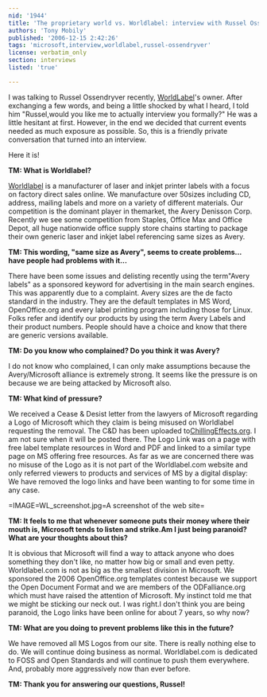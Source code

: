 ```yaml
---
nid: '1944'
title: 'The proprietary world vs. Worldlabel: interview with Russel Ossendryver'
authors: 'Tony Mobily'
published: '2006-12-15 2:42:26'
tags: 'microsoft,interview,worldlabel,russel-ossendryver'
license: verbatim_only
section: interviews
listed: 'true'

---
```

I was talking to Russel Ossendryver recently, [WorldLabel](http://blog.worldlabel.com/category/open-source)'s owner. After exchanging a few words, and being a little shocked by what I heard, I told him "Russel,would you like me to actually interview you formally?" He was a little hesitant at first. However, in the end we decided that current events needed as much exposure as possible. So, this is a friendly private conversation that turned into an interview.

Here it is!

**TM: What is Worldlabel?**

[Worldlabel](http://www.worldlabel.com) is a manufacturer of laser and inkjet printer labels with a focus on factory direct sales online. We manufacture over 50sizes including CD, address, mailing labels and more on a variety of different materials. Our competition is the dominant player in themarket, the Avery Denisson Corp. Recently we see some competition from Staples, Office Max and Office Depot, all huge nationwide office supply store chains starting to package their own generic laser and inkjet label referencing same sizes as Avery.

**TM: This wording, "same size as Avery", seems to create problems... have people had problems with it...**

There have been some issues and delisting recently using the term"Avery labels" as a sponsored keyword for advertising in the main search engines. This was apparently due to a complaint.  Avery sizes are the de facto standard in the industry.  They are the default templates in MS Word, OpenOffice.org and every label printing program including those for Linux. Folks refer and identify  our products by using the term Avery Labels and their product numbers. People should have a choice and know that there are generic versions available.

**TM: Do you know who complained? Do you think it was Avery?**

I do not know who complained, I can only make assumptions because the Avery/Microsoft alliance is extremely strong. It seems like the pressure is on because we are being attacked by Microsoft also.

**TM: What kind of pressure?**

We received a Cease & Desist  letter from the  lawyers of Microsoft regarding a Logo of Microsoft which they claim is being misused on Worldlabel requesting the removal. The C&D has been uploaded to[ChillingEffects.org](http://www.chillingeffects.org). I am not sure when it will be posted there. The Logo Link  was on a page with free label template resources in Word and PDF  and linked to a similar type page on MS offering free resources. As far as we are concerned there was no misuse of the Logo as it is not part of the Worldlabel.com website and only referred viewers to products and services of MS by a digital display: We have removed the logo links and have been wanting to for some time in any case.


=IMAGE=WL_screenshot.jpg=A screenshot of the web site=

**TM: It feels to me that whenever someone puts their money where their mouth is, Microsoft tends to listen and strike.Am I just being paranoid? What are your thoughts about this?**

It is obvious that Microsoft will find a way to attack anyone who does something they don't like, no matter how big or small and even petty. Worldlabel.com is not as big as the smallest division in Microsoft. We sponsored the 2006 OpenOffice.org templates contest because we support the Open Document Format and we are members of the ODFalliance.org which must have raised the attention of Microsoft. My instinct told me that we might be sticking our neck out. I was right.I don't think you are being paranoid, the Logo links have been online for about 7 years, so why now?

**TM: What are you doing to prevent problems like this in the future?**

We have removed all MS Logos from our site. There is really nothing else to do. We will continue doing business as normal. Worldlabel.com is dedicated to FOSS and Open Standards and will continue to push them everywhere. And, probably more aggressively now than ever before.

**TM: Thank you for answering our questions, Russel!**

